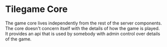 # Tilegame Core


The game core lives independently from the rest of the server
components.  The core doesn't concern itself with the details of how
the game is played.  It provides an api that is used by somebody with
admin control over details of the game.

